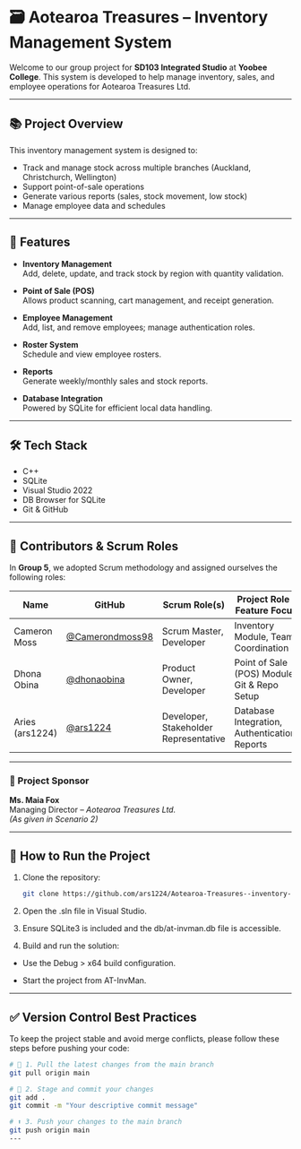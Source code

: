 # 🗃️ Aotearoa Treasures – Inventory Management System

Welcome to our group project for **SD103 Integrated Studio** at **Yoobee College**. This system is developed to help manage inventory, sales, and employee operations for Aotearoa Treasures Ltd.

---

## 📚 Project Overview

This inventory management system is designed to:
- Track and manage stock across multiple branches (Auckland, Christchurch, Wellington)
- Support point-of-sale operations
- Generate various reports (sales, stock movement, low stock)
- Manage employee data and schedules

---

## 🚀 Features

- **Inventory Management**  
  Add, delete, update, and track stock by region with quantity validation.

- **Point of Sale (POS)**  
  Allows product scanning, cart management, and receipt generation.

- **Employee Management**  
  Add, list, and remove employees; manage authentication roles.

- **Roster System**  
  Schedule and view employee rosters.

- **Reports**  
  Generate weekly/monthly sales and stock reports.

- **Database Integration**  
  Powered by SQLite for efficient local data handling.

---

## 🛠️ Tech Stack

- C++
- SQLite
- Visual Studio 2022
- DB Browser for SQLite
- Git & GitHub

---

## 👥 Contributors & Scrum Roles

In **Group 5**, we adopted Scrum methodology and assigned ourselves the following roles:

| Name            | GitHub                                      | Scrum Role(s)                                   | Project Role / Feature Focus              |
|-----------------|---------------------------------------------|--------------------------------------------------|-------------------------------------------|
| Cameron Moss    | [@Camerondmoss98](https://github.com/Camerondmoss98) | Scrum Master, Developer          | Inventory Module, Team Coordination       |
| Dhona Obina     | [@dhonaobina](https://github.com/dhonaobina)         | Product Owner, Developer                                       | Point of Sale (POS) Module, Git & Repo Setup |
| Aries (ars1224) | [@ars1224](https://github.com/ars1224)               | Developer, Stakeholder Representative           | Database Integration, Authentication, Reports |

---

### 📌 Project Sponsor

**Ms. Maia Fox**  
Managing Director – *Aotearoa Treasures Ltd.*  
*(As given in Scenario 2)*

---

## 🧪 How to Run the Project

1. Clone the repository:
   ```bash
   git clone https://github.com/ars1224/Aotearoa-Treasures--inventory-management-system.git
2. Open the .sln file in Visual Studio.

3. Ensure SQLite3 is included and the db/at-invman.db file is accessible.

4. Build and run the solution:

- Use the Debug > x64 build configuration.

- Start the project from AT-InvMan.

---

## ✅ Version Control Best Practices

To keep the project stable and avoid merge conflicts, please follow these steps before pushing your code:

```bash
# 🔄 1. Pull the latest changes from the main branch
git pull origin main

# 📝 2. Stage and commit your changes
git add .
git commit -m "Your descriptive commit message"

# ⬆️ 3. Push your changes to the main branch
git push origin main
---



